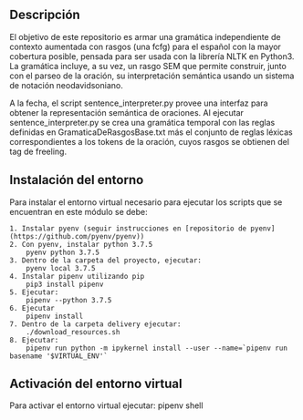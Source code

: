 ## Descripción

El objetivo de este repositorio es armar una gramática independiente de contexto aumentada con rasgos (una fcfg) para el español con la mayor cobertura posible, pensada para ser usada con la librería NLTK en Python3. La gramática incluye, a su vez, un rasgo SEM que permite construir, junto con el parseo de la oración, su interpretación semántica usando un sistema de notación neodavidsoniano. 

A la fecha, el script sentence_interpreter.py provee una interfaz para obtener la representación semántica de oraciones.
Al ejecutar sentence_interpreter.py se crea una gramática temporal con las reglas definidas en GramaticaDeRasgosBase.txt más el conjunto de reglas léxicas correspondientes a los tokens de la oración, cuyos rasgos se obtienen del tag de freeling.

## Instalación del entorno

Para instalar el entorno virtual necesario para ejecutar los scripts que se encuentran en este módulo se debe:

    1. Instalar pyenv (seguir instrucciones en [repositorio de pyenv](https://github.com/pyenv/pyenv))
    2. Con pyenv, instalar python 3.7.5 
        pyenv python 3.7.5
    3. Dentro de la carpeta del proyecto, ejecutar: 
        pyenv local 3.7.5
    4. Instalar pipenv utilizando pip 
        pip3 install pipenv
    5. Ejecutar: 
        pipenv --python 3.7.5
    6. Ejecutar
        pipenv install
    7. Dentro de la carpeta delivery ejecutar: 
        ./download_resources.sh
    8. Ejecutar: 
        pipenv run python -m ipykernel install --user --name=`pipenv run basename '$VIRTUAL_ENV'`

## Activación del entorno virtual
    
Para activar el entorno virtual ejecutar:
        pipenv shell

